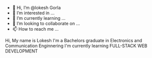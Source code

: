 - 👋 Hi, I’m @lokesh Gorla
- 👀 I’m interested in ...
- 🌱 I’m currently learning ...
- 💞️ I’m looking to collaborate on ...
- 📫 How to reach me ...

<!---
lokesh4536/lokesh4536 is a ✨ special ✨ repository because its `README.md` (this file) appears on your GitHub profile.
You can click the Preview link to take a look at your changes.
--->
Hi, My name is Lokesh
I'm a Bachelors graduate in Electronics and Communication Enginnering
I'm currently learning FULL-STACK WEB DEVELOPMENT
